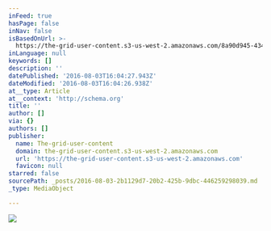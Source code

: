 ```yaml
---
inFeed: true
hasPage: false
inNav: false
isBasedOnUrl: >-
  https://the-grid-user-content.s3-us-west-2.amazonaws.com/8a90d945-4343-4a2d-98ce-f27e5983b2e9.jpg
inLanguage: null
keywords: []
description: ''
datePublished: '2016-08-03T16:04:27.943Z'
dateModified: '2016-08-03T16:04:26.938Z'
at__type: Article
at__context: 'http://schema.org'
title: ''
author: []
via: {}
authors: []
publisher:
  name: The-grid-user-content
  domain: the-grid-user-content.s3-us-west-2.amazonaws.com
  url: 'https://the-grid-user-content.s3-us-west-2.amazonaws.com'
  favicon: null
starred: false
sourcePath: _posts/2016-08-03-2b1129d7-20b2-425b-9dbc-446259298039.md
_type: MediaObject

---
```

![](https://the-grid-user-content.s3-us-west-2.amazonaws.com/8a90d945-4343-4a2d-98ce-f27e5983b2e9.jpg)